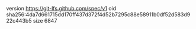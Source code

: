 version https://git-lfs.github.com/spec/v1
oid sha256:4da7d661715dd170ff437d372f4d52b7295c88e58911b0df52d583d922c443b5
size 6847
